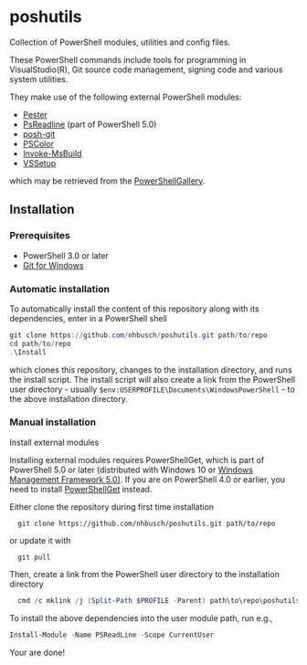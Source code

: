 poshutils
=========

Collection of PowerShell modules, utilities and config files.

These PowerShell commands include tools for programming in VisualStudio(R),
Git source code management, signing code and various system utilities.

They make use of the following external PowerShell modules:

* [Pester](https://github.com/pester/Pester)
* [PsReadline](https://github.com/lzybkr/PSReadLine) (part of PowerShell 5.0)
* [posh-git](https://github.com/dahlbyk/posh-git)
* [PSColor](https://github.com/Davlind/PSColor)
* [Invoke-MsBuild](https://github.com/deadlydog/Invoke-MsBuild)
* [VSSetup](https://github.com/Microsoft/vssetup.powershell)

which may be retrieved from the [PowerShellGallery](https://www.powershellgallery.com/).

Installation
------------

### Prerequisites

* PowerShell 3.0 or later
* [Git for Windows](https://git-scm.com/download/win)

### Automatic installation

To automatically install the content of this repository along with its dependencies,
enter in a PowerShell shell

```powershell
git clone https://github.com/nhbusch/poshutils.git path/to/repo
cd path/to/repo
.\Install
```

which clones this repository, changes to the installation directory, and runs the
install script. The install script will also create a link from the PowerShell
user directory - usually `$env:USERPROFILE\Documents\WindowsPowerShell` - to the
above installation directory.

### Manual installation

Install external modules

Installing external modules requires PowerShellGet, which is part of PowerShell
5.0 or later (distributed with Windows 10 or
[Windows Management Framework 5.0)](http://go.microsoft.com/fwlink/?LinkId=398175).
If you are on PowerShell 4.0 or earlier, you need to install
[PowerShellGet](https://www.microsoft.com/en-us/download/details.aspx?id=49186) instead.

Either clone the repository during first time installation

```
  git clone https://github.com/nhbusch/poshutils.git path/to/repo
```

or update it with

```
  git pull
```

Then, create a link from the PowerShell user directory to the installation directory

```powershell
  cmd /c mklink /j (Split-Path $PROFILE -Parent) path\to\repo\poshutils
```

To install the above dependencies into the user module path, run e.g.,

```powershell
Install-Module -Name PSReadLine -Scope CurrentUser
```

Your are done!
